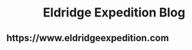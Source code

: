 <h1 align="center">
  Eldridge Expedition Blog
</h1>

<h2 align="center>
  View 
</h2>

View Production Site here: https://www.eldridgeexpedition.com
